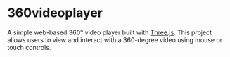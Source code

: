 ﻿# 360videoplayer
A simple web-based 360° video player built with [Three.js](https://threejs.org/). This project allows users to view and interact with a 360-degree video using mouse or touch controls.

